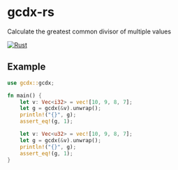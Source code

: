 # gcdx-rs

Calculate the greatest common divisor of multiple values

[![Rust](https://github.com/rikonaka/gcdx-rs/actions/workflows/rust.yml/badge.svg?branch=main)](https://github.com/rikonaka/gcdx-rs/actions/workflows/rust.yml)

## Example

```rust
use gcdx::gcdx;

fn main() {
    let v: Vec<i32> = vec![10, 9, 8, 7];
    let g = gcdx(&v).unwrap();
    println!("{}", g);
    assert_eq!(g, 1);

    let v: Vec<u32> = vec![10, 9, 8, 7];
    let g = gcdx(&v).unwrap();
    println!("{}", g);
    assert_eq!(g, 1);
}
```

